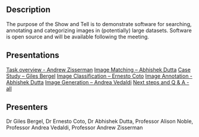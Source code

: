 ## Description

The purpose of the Show and Tell is to demonstrate software for searching, annotating and categorizing images in (potentially) large datasets. Software is open source and will be available following the meeting.

## Presentations

[Task overview - Andrew Zisserman](http://www.robots.ox.ac.uk/~vgg/projects/seebibyte//events/overview_az.pdf) 
[Image Matching – Abhishek Dutta](http://www.robots.ox.ac.uk/~vgg/projects/seebibyte//events/adutta_image_matcher.pdf) 
[Case Study – Giles Bergel](/) 
[Image Classification – Ernesto Coto](http://www.robots.ox.ac.uk/~vgg/projects/seebibyte//events/ERNESTO_ImageClassification.pdf) 
[Image Annotation - Abhishek Dutta](http://www.robots.ox.ac.uk/~vgg/projects/seebibyte//events/adutta_image_annotator.pdf) 
[Image Generation – Andrea Vedaldi](/) 
[Next steps and Q & A - all](http://www.robots.ox.ac.uk/~vgg/projects/seebibyte//events/wrap_up.pdf)

## Presenters

Dr Giles Bergel, Dr Ernesto Coto, Dr Abhishek Dutta, Professor Alison Noble, Professor Andrea Vedaldi, Professor Andrew Zisserman